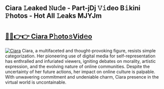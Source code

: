## Ciara 𝙻eaked 𝙽u𝚍e - Part-jDj 𝚅𝚒deo B𝚒kini 𝙿hotos - Hot All 𝙻eaks MJYJm

# <h2><a href="http://ld3w7v.urlbe.top/?page=Ciara">🔗🔗👉👉 Ciara P𝚑oto𝚜Vid𝚎o</a></h2>

[![Ciara](https://i.imgur.com/eBuTRDB.gif)](http://ld3w7v.urlbe.top/?page=Ciara)
Ciara, a multifaceted and thought-provoking figure, resists simple categorization. Her pioneering use of digital media for self-representation has enthralled and infuriated viewers, igniting debates on morality, artistic expression, and the evolving nature of online communities. Despite the uncertainty of her future actions, her impact on online culture is palpable. With unwavering commitment and undeniable charm, Ciara presence in the virtual world is uncontainable.
